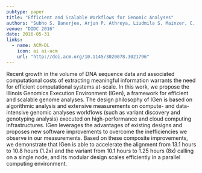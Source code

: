 ```yaml
---
pubtype: paper
title: "Efficient and Scalable Workflows for Genomic Analyses"
authors: "Subho S. Banerjee, Arjun P. Athreya, Liudmila S. Mainzer, C. Victor Jongeneel, and Wen-Mei Hwu, Zbigniew T. Kalbarczyk and Ravishankar K. Iyer"
venue: "DIDC 2016"
date: 2016-05-31
links:
  - name: ACM-DL
    icon: ai ai-acm
    url: "http://doi.acm.org/10.1145/3020078.3021796"
---
```


Recent growth in the volume of DNA sequence data and associated computational costs of extracting meaningful information
warrants the need for efficient computational systems at-scale. In this work, we propose the Illinois Genomics Execution
Environment (IGen), a framework for efficient and scalable genome analyses. The design philosophy of IGen is based on
algorithmic analysis and extensive measurements on compute- and data-intensive genomic analyses workflows (such as
variant discovery and genotyping analysis) executed on high-performance and cloud computing infrastructures. IGen
leverages the advantages of existing designs and proposes new software improvements to overcome the inefficiencies we
observe in our measurements. Based on these composite improvements, we demonstrate that IGen is able to accelerate the
alignment from 13.1 hours to 10.8 hours (1.2x) and the variant from 10.1 hours to 1.25 hours (8x) calling on a single
node, and its modular design scales efficiently in a parallel computing environment.
